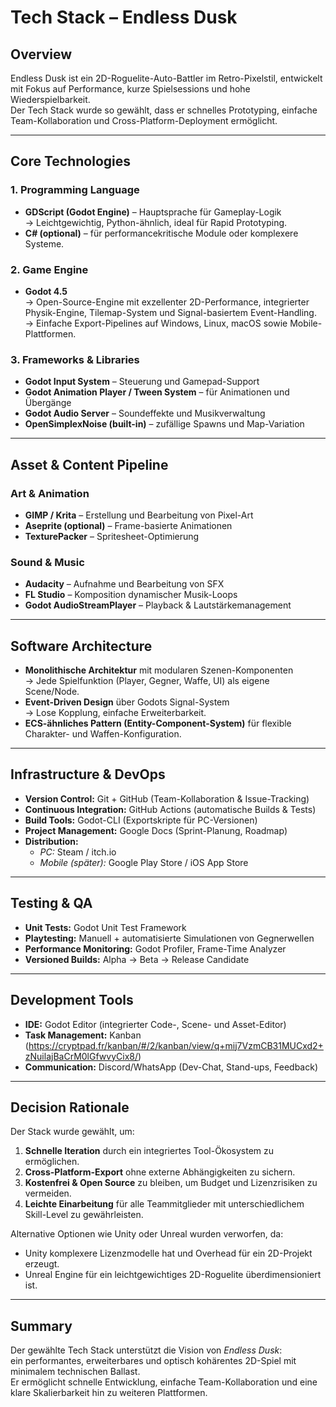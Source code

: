 # Tech Stack – Endless Dusk

## Overview
Endless Dusk ist ein 2D-Roguelite-Auto-Battler im Retro-Pixelstil, entwickelt mit Fokus auf Performance, kurze Spielsessions und hohe Wiederspielbarkeit.  
Der Tech Stack wurde so gewählt, dass er schnelles Prototyping, einfache Team-Kollaboration und Cross-Platform-Deployment ermöglicht.

---

## Core Technologies

### 1. Programming Language
- **GDScript (Godot Engine)** – Hauptsprache für Gameplay-Logik  
  → Leichtgewichtig, Python-ähnlich, ideal für Rapid Prototyping.  
- **C# (optional)** – für performancekritische Module oder komplexere Systeme.  

### 2. Game Engine
- **Godot 4.5**  
  → Open-Source-Engine mit exzellenter 2D-Performance, integrierter Physik-Engine, Tilemap-System und Signal-basiertem Event-Handling.  
  → Einfache Export-Pipelines auf Windows, Linux, macOS sowie Mobile-Plattformen.  

### 3. Frameworks & Libraries
- **Godot Input System** – Steuerung und Gamepad-Support  
- **Godot Animation Player / Tween System** – für Animationen und Übergänge  
- **Godot Audio Server** – Soundeffekte und Musikverwaltung  
- **OpenSimplexNoise (built-in)** – zufällige Spawns und Map-Variation  

---

## Asset & Content Pipeline

### Art & Animation
- **GIMP / Krita** – Erstellung und Bearbeitung von Pixel-Art  
- **Aseprite (optional)** – Frame-basierte Animationen  
- **TexturePacker** – Spritesheet-Optimierung  

### Sound & Music
- **Audacity** – Aufnahme und Bearbeitung von SFX  
- **FL Studio** – Komposition dynamischer Musik-Loops  
- **Godot AudioStreamPlayer** – Playback & Lautstärkemanagement  

---

## Software Architecture
- **Monolithische Architektur** mit modularen Szenen-Komponenten  
  → Jede Spielfunktion (Player, Gegner, Waffe, UI) als eigene Scene/Node.  
- **Event-Driven Design** über Godots Signal-System  
  → Lose Kopplung, einfache Erweiterbarkeit.  
- **ECS-ähnliches Pattern (Entity-Component-System)** für flexible Charakter- und Waffen-Konfiguration.  

---

## Infrastructure & DevOps
- **Version Control:** Git + GitHub (Team-Kollaboration & Issue-Tracking)  
- **Continuous Integration:** GitHub Actions (automatische Builds & Tests)  
- **Build Tools:** Godot-CLI (Exportskripte für PC-Versionen)  
- **Project Management:** Google Docs (Sprint-Planung, Roadmap)  
- **Distribution:**  
  - *PC:* Steam / itch.io  
  - *Mobile (später):* Google Play Store / iOS App Store  

---

## Testing & QA
- **Unit Tests:** Godot Unit Test Framework  
- **Playtesting:** Manuell + automatisierte Simulationen von Gegnerwellen  
- **Performance Monitoring:** Godot Profiler, Frame-Time Analyzer  
- **Versioned Builds:** Alpha → Beta → Release Candidate  

---

## Development Tools
- **IDE:** Godot Editor (integrierter Code-, Scene- und Asset-Editor)  
- **Task Management:** Kanban (https://cryptpad.fr/kanban/#/2/kanban/view/q+mij7VzmCB31MUCxd2+zNuilajBaCrM0lGfwvyCix8/)
- **Communication:** Discord/WhatsApp (Dev-Chat, Stand-ups, Feedback)  

---

## Decision Rationale
Der Stack wurde gewählt, um:
1. **Schnelle Iteration** durch ein integriertes Tool-Ökosystem zu ermöglichen.  
2. **Cross-Platform-Export** ohne externe Abhängigkeiten zu sichern.  
3. **Kostenfrei & Open Source** zu bleiben, um Budget und Lizenzrisiken zu vermeiden.  
4. **Leichte Einarbeitung** für alle Teammitglieder mit unterschiedlichem Skill-Level zu gewährleisten.  

Alternative Optionen wie Unity oder Unreal wurden verworfen, da:
- Unity komplexere Lizenzmodelle hat und Overhead für ein 2D-Projekt erzeugt.  
- Unreal Engine für ein leichtgewichtiges 2D-Roguelite überdimensioniert ist.  

---

## Summary
Der gewählte Tech Stack unterstützt die Vision von *Endless Dusk*:  
ein performantes, erweiterbares und optisch kohärentes 2D-Spiel mit minimalem technischen Ballast.  
Er ermöglicht schnelle Entwicklung, einfache Team-Kollaboration und eine klare Skalierbarkeit hin zu weiteren Plattformen.
